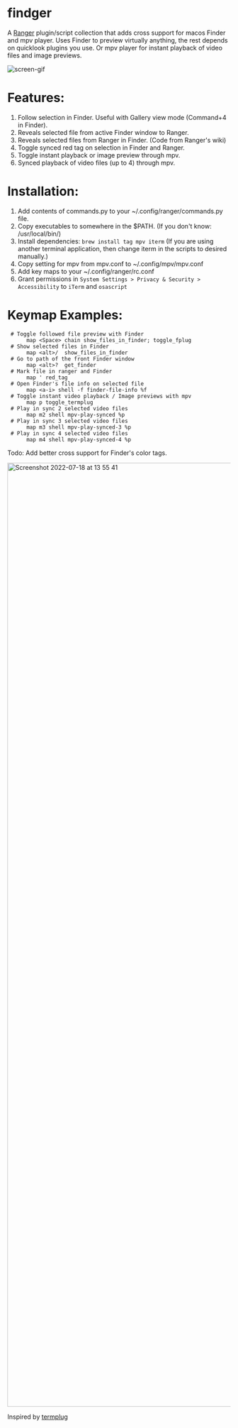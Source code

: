 # findger

A [Ranger](https://github.com/ranger/ranger) plugin/script collection that adds cross support for macos Finder and mpv player.
Uses Finder to preview virtually anything, the rest depends on quicklook plugins you use. Or mpv player for instant playback of video files and image previews.

![screen-gif](./preview.gif)

# Features:

  1. Follow selection in Finder. Useful with Gallery view mode (Command+4 in Finder).
  2. Reveals selected file from active Finder window to Ranger.
  3. Reveals selected files from Ranger in Finder. (Code from Ranger's wiki)
  4. Toggle synced red tag on selection in Finder and Ranger.
  5. Toggle instant playback or image preview through mpv.
  6. Synced playback of video files (up to 4) through mpv.

# Installation:

  1. Add contents of commands.py to your ~/.config/ranger/commands.py file.
  2. Copy executables to somewhere in the $PATH. (If you don't know: /usr/local/bin/)
  3. Install dependencies: `brew install tag mpv iterm` (If you are using another terminal application, then change iterm in the scripts to desired manually.)
  4. Copy setting for mpv from mpv.conf to ~/.config/mpv/mpv.conf
  5. Add key maps to your ~/.config/ranger/rc.conf
  6. Grant permissions in `System Settings > Privacy & Security > Accessibility` to `iTerm` and `osascript`

# Keymap Examples:

```
 # Toggle followed file preview with Finder
      map <Space> chain show_files_in_finder; toggle_fplug
 # Show selected files in Finder
      map <alt>/  show_files_in_finder
 # Go to path of the front Finder window
      map <alt>?  get_finder
 # Mark file in ranger and Finder
      map ' red_tag
 # Open Finder's file info on selected file
      map <a-i> shell -f finder-file-info %f
 # Toggle instant video playback / Image previews with mpv
      map p toggle_termplug
 # Play in sync 2 selected video files
      map m2 shell mpv-play-synced %p
 # Play in sync 3 selected video files
      map m3 shell mpv-play-synced-3 %p
 # Play in sync 4 selected video files
      map m4 shell mpv-play-synced-4 %p
```

Todo: Add better cross support for Finder's color tags.

<img width="2128" alt="Screenshot 2022-07-18 at 13 55 41" src="https://user-images.githubusercontent.com/77557804/179497347-9f0ba654-f6dc-4c17-834d-77e5b5d670fd.png">

Inspired by [termplug](https://github.com/laktak/termplug)
